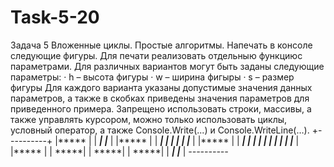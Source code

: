 # Task-5-20
Задача 5  Вложенные циклы. Простые алгоритмы.  Напечать в консоле следующие фигуры.  Для печати реализовать отдельныю функциюс параметрами.  Для различных вариантов могут быть заданы следующие параметры:  · h – высота фигуры  · w – ширина фигыры  · s – размер фигуры  Для каждого варианта указаны допустимые значения данных параметров, а также в скобках приведены значения параметров для приведенного примера.  Запрещено использовать строки, массивы, а также управлять курсором, можно только использовать циклы, условный оператор, а также Console.Write(...) и Console.WriteLine(…).
+----------+
|*****     |
|     *****|
|*****     |
|*****     |
|     *****|
|     *****|
|*****     |
|*****     |
|*****     |
|     *****|
|     *****|
|     *****|
|*****     |
|*****     |
|*****     |
|*****     |
|     *****|
|     *****|
|     *****|
|     *****|
|*****     |
*----------*
